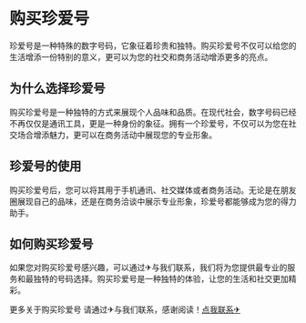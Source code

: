 # 购买珍爱号

珍爱号是一种特殊的数字号码，它象征着珍贵和独特。购买珍爱号不仅可以给您的生活增添一份特别的意义，更可以为您的社交和商务活动增添更多的亮点。

## 为什么选择珍爱号

购买珍爱号是一种独特的方式来展现个人品味和品质。在现代社会，数字号码已经不再仅仅是通讯工具，更是一种身份的象征。拥有一个珍爱号，不仅可以为您在社交场合增添魅力，更可以在商务活动中展现您的专业形象。

## 珍爱号的使用

购买珍爱号后，您可以将其用于手机通讯、社交媒体或者商务活动。无论是在朋友圈展现自己的品味，还是在商务洽谈中展示专业形象，珍爱号都能够成为您的得力助手。

## 如何购买珍爱号

如果您对购买珍爱号感兴趣，可以通过✈与我们联系，我们将为您提供最专业的服务和最独特的号码选择。购买珍爱号是一种独特的体验，让您的生活和社交更加精彩。

更多关于购买珍爱号 请通过✈与我们联系，感谢阅读！[点我联系✈](https://us.k02.cc)